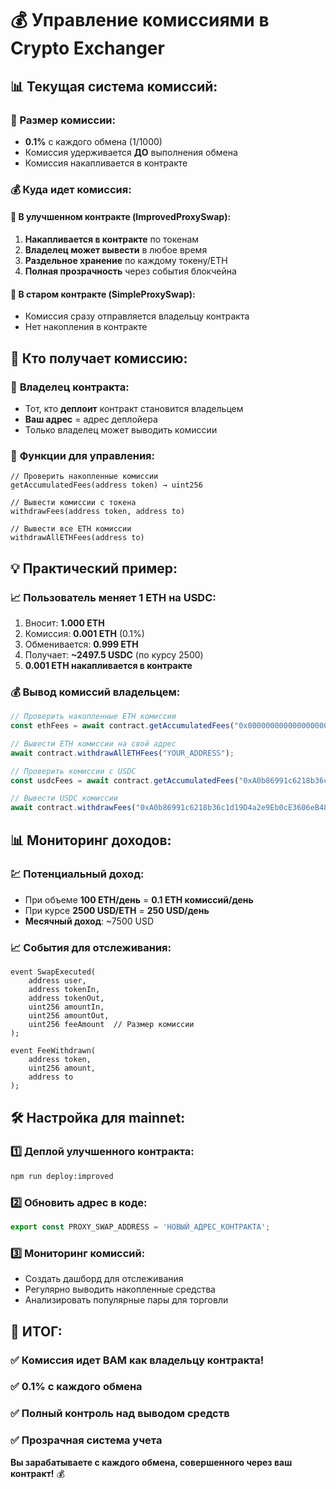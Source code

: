# 💰 Управление комиссиями в Crypto Exchanger

## 📊 Текущая система комиссий:

### 🔢 Размер комиссии:
- **0.1%** с каждого обмена (1/1000)
- Комиссия удерживается **ДО** выполнения обмена
- Комиссия накапливается в контракте

### 💰 Куда идет комиссия:

#### 📍 **В улучшенном контракте (ImprovedProxySwap):**
1. **Накапливается в контракте** по токенам
2. **Владелец может вывести** в любое время
3. **Раздельное хранение** по каждому токену/ETH
4. **Полная прозрачность** через события блокчейна

#### 📍 **В старом контракте (SimpleProxySwap):**
- Комиссия сразу отправляется владельцу контракта
- Нет накопления в контракте

## 🏦 Кто получает комиссию:

### 👤 **Владелец контракта:**
- Тот, кто **деплоит** контракт становится владельцем
- **Ваш адрес** = адрес деплойера
- Только владелец может выводить комиссии

### 🔐 **Функции для управления:**
```solidity
// Проверить накопленные комиссии
getAccumulatedFees(address token) → uint256

// Вывести комиссии с токена
withdrawFees(address token, address to)

// Вывести все ETH комиссии
withdrawAllETHFees(address to)
```

## 💡 Практический пример:

### 📈 **Пользователь меняет 1 ETH на USDC:**
1. Вносит: **1.000 ETH**
2. Комиссия: **0.001 ETH** (0.1%)
3. Обменивается: **0.999 ETH**
4. Получает: **~2497.5 USDC** (по курсу 2500)
5. **0.001 ETH накапливается в контракте**

### 💰 **Вывод комиссий владельцем:**
```javascript
// Проверить накопленные ETH комиссии
const ethFees = await contract.getAccumulatedFees("0x0000000000000000000000000000000000000000");

// Вывести ETH комиссии на свой адрес
await contract.withdrawAllETHFees("YOUR_ADDRESS");

// Проверить комиссии с USDC
const usdcFees = await contract.getAccumulatedFees("0xA0b86991c6218b36c1d19D4a2e9Eb0cE3606eB48");

// Вывести USDC комиссии
await contract.withdrawFees("0xA0b86991c6218b36c1d19D4a2e9Eb0cE3606eB48", "YOUR_ADDRESS");
```

## 📊 Мониторинг доходов:

### 💹 **Потенциальный доход:**
- При объеме **100 ETH/день** = **0.1 ETH комиссий/день**
- При курсе **2500 USD/ETH** = **250 USD/день**
- **Месячный доход**: ~7500 USD

### 📈 **События для отслеживания:**
```solidity
event SwapExecuted(
    address user,
    address tokenIn, 
    address tokenOut,
    uint256 amountIn,
    uint256 amountOut,
    uint256 feeAmount  // Размер комиссии
);

event FeeWithdrawn(
    address token,
    uint256 amount,
    address to
);
```

## 🛠 Настройка для mainnet:

### 1️⃣ **Деплой улучшенного контракта:**
```bash
npm run deploy:improved
```

### 2️⃣ **Обновить адрес в коде:**
```typescript
export const PROXY_SWAP_ADDRESS = 'НОВЫЙ_АДРЕС_КОНТРАКТА';
```

### 3️⃣ **Мониторинг комиссий:**
- Создать дашборд для отслеживания
- Регулярно выводить накопленные средства
- Анализировать популярные пары для торговли

## 🎯 **ИТОГ:**

### ✅ **Комиссия идет ВАМ как владельцу контракта!**
### ✅ **0.1% с каждого обмена**
### ✅ **Полный контроль над выводом средств**
### ✅ **Прозрачная система учета**

**Вы зарабатываете с каждого обмена, совершенного через ваш контракт!** 💰
